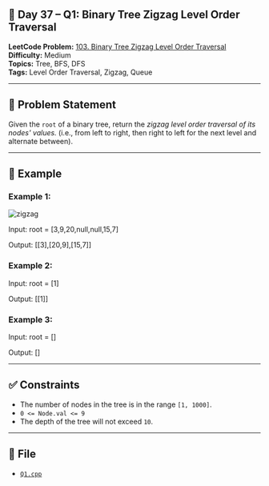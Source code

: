 ## 🌳 **Day 37 – Q1: Binary Tree Zigzag Level Order Traversal**

**LeetCode Problem:** [103. Binary Tree Zigzag Level Order Traversal](https://leetcode.com/problems/binary-tree-zigzag-level-order-traversal/)  
**Difficulty:** Medium  
**Topics:** Tree, BFS, DFS  
**Tags:** Level Order Traversal, Zigzag, Queue

---

## 📄 Problem Statement

Given the `root` of a binary tree, return the _zigzag level order traversal of its nodes' values._
(i.e., from left to right, then right to left for the next level and alternate between).

---

## 🧠 Example

### Example 1:

![zigzag](https://assets.leetcode.com/uploads/2021/02/19/tree1.jpg)

Input: root = [3,9,20,null,null,15,7]

Output: [[3],[20,9],[15,7]]

### Example 2:

Input: root = [1]

Output: [[1]]

### Example 3:

Input: root = []

Output: []

---

## ✅ Constraints

- The number of nodes in the tree is in the range `[1, 1000]`.
- `0 <= Node.val <= 9`
- The depth of the tree will not exceed `10`.

---

## 📁 File

- [`Q1.cpp`](./Q1.cpp)
